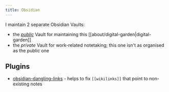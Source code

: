 ```yaml
---
title: Obsidian
---
```


I maintain 2 separate Obsidian Vaults: 
- the [_public_](https://github.com/kkoscielniak/digital-garden) Vault for maintaining this [[about/digital-garden|digital-garden]]
- the _private_ Vault for work-related notetaking; this one isn't as organised as the public one

## Plugins
- [obsidian-dangling-links](https://github.com/graydon/obsidian-dangling-links) - helps to fix `[[wikilinks]]` that point to non-existing notes